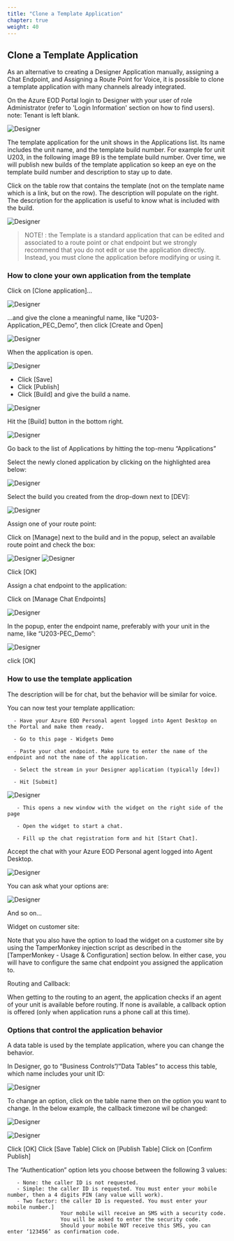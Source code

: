 ```yaml
---
title: "Clone a Template Application"
chapter: true
weight: 40
---
```


## Clone a Template Application

As an alternative to creating a Designer Application manually, assigning a Chat Endpoint, and Assigning a Route Point for Voice, it is possible to clone a template application with many channels already integrated.

On the Azure EOD Portal login to Designer with your user of role Administrator (refer to 'Login Information' section on how to find users). 
note: Tenant is left blank.

![Designer](/images/file_1622754045059_azureDesignerTile.png)

The template application for the unit shows in the Applications list. Its name includes the unit name, and the template build number. For example for unit U203, in the following image B9 is the template build number. Over time, we will publish new builds of the template application so keep an eye on the template build number and description to stay up to date.

Click on the table row that contains the template (not on the template name which is a link, but on the row). The description will populate on the right. The description for the application is useful to know what is included with the build.

![Designer](/images/file_1622754045059_azureDesignerTile.png)

> NOTE! : the Template is a standard application that can be edited and associated to a route point or chat endpoint but we strongly recommend that you do not edit or use the application directly. Instead, you must clone the application before modifying or using it.
 

### How to clone your own application from the template
Click on [Clone application]...

![Designer](/images/file_1622754045059_azureDesignerTile.png)

...and give the clone a meaningful name, like "U203-Application_PEC_Demo”, then click [Create and Open]

![Designer](/images/file_1622754045059_azureDesignerTile.png)

When the application is open.

![Designer](/images/file_1622754045059_azureDesignerTile.png)
- Click [Save]
- Click [Publish]
- Click [Build] and give the build a name.

![Designer](/images/file_1622754045059_azureDesignerTile.png)

Hit the [Build] button in the bottom right.

![Designer](/images/file_1622754045059_azureDesignerTile.png)

Go back to the list of Applications by hitting the top-menu “Applications”

Select the newly cloned application by clicking on the highlighted area below:

![Designer](/images/file_1622754045059_azureDesignerTile.png)

Select the build you created from the drop-down next to [DEV]:

![Designer](/images/file_1622754045059_azureDesignerTile.png)

Assign one of your route point:

Click on [Manage] next to the build and in the popup, select an available route point and check the box:

![Designer](/images/file_1622754045059_azureDesignerTile.png)
![Designer](/images/file_1622754045059_azureDesignerTile.png)


Click [OK]

Assign a chat endpoint to the application:

Click on [Manage Chat Endpoints]

![Designer](/images/file_1622754045059_azureDesignerTile.png)


In the popup, enter the endpoint name, preferably with your unit in the name, like “U203-PEC_Demo”: 

![Designer](/images/file_1622754045059_azureDesignerTile.png)


click [OK]

### How to use the template application
The description will be for chat, but the behavior will be similar for voice.

You can now test your template appllication:

      - Have your Azure EOD Personal agent logged into Agent Desktop on the Portal and make them ready.

      - Go to this page - Widgets Demo 

      - Paste your chat endpoint. Make sure to enter the name of the endpoint and not the name of the application.

      - Select the stream in your Designer application (typically [dev])

      - Hit [Submit]

![Designer](/images/file_1622754045059_azureDesignerTile.png)


       - This opens a new window with the widget on the right side of the page

       - Open the widget to start a chat.

       - Fill up the chat registration form and hit [Start Chat]. 
 Accept the chat with your Azure EOD Personal agent logged into Agent Desktop. 

![Designer](/images/file_1622754045059_azureDesignerTile.png)

You can ask what your options are:

![Designer](/images/file_1622754045059_azureDesignerTile.png)

And so on…

Widget on customer site:

Note that you also have the option to load the widget on a customer site by using the TamperMonkey injection script as described in the [TamperMonkey - Usage & Configuration] section below. In either case, you will have to configure the same chat endpoint you assigned the application to.

Routing and Callback:

When getting to the routing to an agent, the application checks if an agent of your unit is available before routing.
If none is available, a callback option is offered (only when application runs a phone call at this time).
 

### Options that control the application behavior
A data table is used by the template application, where you can change the behavior.

In Designer, go to “Business Controls”/”Data Tables” to access this table, which name includes your unit ID:

![Designer](/images/file_1622754045059_azureDesignerTile.png)


To change an option, click on the table name then on the option you want to change. In the below example, the callback timezone wil be changed:

![Designer](/images/file_1622754045059_azureDesignerTile.png)

![Designer](/images/file_1622754045059_azureDesignerTile.png)




Click [OK]
Click [Save Table]
Click on [Publish Table]
Click on [Confirm Publish]

The “Authentication” option lets you choose between the following 3 values:

       - None: the caller ID is not requested.
       - Simple: the caller ID is requested. You must enter your mobile number, then a 4 digits PIN (any value will work).
       - Two factor: the caller ID is requested. You must enter your mobile number.]
                     Your mobile will receive an SMS with a security code.
                     You will be asked to enter the security code. 
                     Should your mobile NOT receive this SMS, you can enter ‘123456’ as confirmation code.

